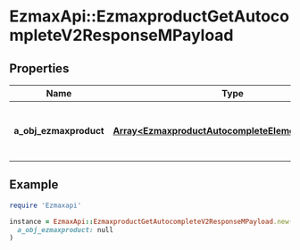 # EzmaxApi::EzmaxproductGetAutocompleteV2ResponseMPayload

## Properties

| Name | Type | Description | Notes |
| ---- | ---- | ----------- | ----- |
| **a_obj_ezmaxproduct** | [**Array&lt;EzmaxproductAutocompleteElementResponse&gt;**](EzmaxproductAutocompleteElementResponse.md) | An array of Ezmaxproduct autocomplete element response. |  |

## Example

```ruby
require 'Ezmaxapi'

instance = EzmaxApi::EzmaxproductGetAutocompleteV2ResponseMPayload.new(
  a_obj_ezmaxproduct: null
)
```

